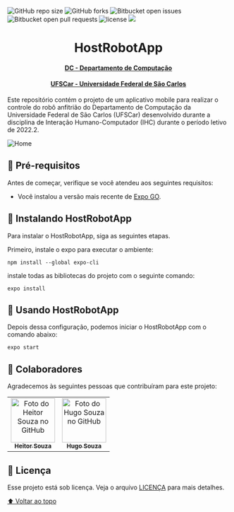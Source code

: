 ![GitHub repo size](https://img.shields.io/github/repo-size/souzaitor/AppRobo?style=for-the-badge)
![GitHub forks](https://img.shields.io/github/forks/souzaitor/AppRobo?style=for-the-badge)
![Bitbucket open issues](https://img.shields.io/bitbucket/issues/souzaitor/AppRobo?style=for-the-badge)
![Bitbucket open pull requests](https://img.shields.io/bitbucket/pr-raw/souzaitor/AppRobo?style=for-the-badge) 
![license](https://img.shields.io/github/license/souzaitor/AppRobo?style=for-the-badge)
![](https://img.shields.io/badge/React_Native-20232A?style=for-the-badge&logo=react&logoColor=61DAFB)

  <h1 align="center">HostRobotApp</h1>
  
<h4 align="center"> <a href="https://site.dc.ufscar.br/"> DC - Departamento de Computação</a>  </h4>
<h4 align="center"> <a href="https://www.ufscar.br/">UFSCar - Universidade Federal de São Carlos</a>  </h4>

<!---Esses são exemplos. Veja https://shields.io para outras pessoas ou para personalizar este conjunto de escudos. Você pode querer incluir dependências, status do projeto e informações de licença aqui--->


Este repositório contém o projeto de um aplicativo mobile para realizar o controle do robô anfitrião do Departamento de Computação da Universidade Federal de São Carlos (UFSCar) desenvolvido durante a disciplina de Interação Humano-Computador (IHC) durante o período letivo de 2022.2. 

![Home](https://user-images.githubusercontent.com/39158108/223009394-84d331ab-9933-47c9-817a-8e796fc4ac26.jpg)


## 🤖 Pré-requisitos

Antes de começar, verifique se você atendeu aos seguintes requisitos:
<!---Estes são apenas requisitos de exemplo. Adicionar, duplicar ou remover conforme necessário--->
* Você instalou a versão mais recente de [Expo GO](https://expo.dev/client).

## 🤖 Instalando HostRobotApp

Para instalar o HostRobotApp, siga as seguintes etapas.

Primeiro, instale o expo para executar o ambiente:
```
npm install --global expo-cli
```

instale todas as bibliotecas do projeto com o seguinte comando:
```
expo install
```

## 🤖  Usando HostRobotApp

Depois dessa configuração, podemos iniciar o HostRobotApp com o comando abaixo:

```
expo start
```

## 🤝 Colaboradores

Agradecemos às seguintes pessoas que contribuíram para este projeto:

<table>
  <tr>
    <td align="center">
      <a href="https://github.com/souzaitor">
        <img src="https://avatars.githubusercontent.com/souzaitor" width="100px;" alt="Foto do Heitor Souza no GitHub"/><br>
        <sub>
          <b>Heitor Souza</b>
        </sub>
      </a>
    </td>
    <td align="center">
      <a href="https://github.com/Hugo-Souza">
        <img src="https://avatars.githubusercontent.com/Hugo-Souza" width="100px;" alt="Foto do Hugo Souza no GitHub"/><br>
        <sub>
          <b>Hugo Souza</b>
        </sub>
      </a>
    </td>
  </tr>
</table>


## 📝 Licença

Esse projeto está sob licença. Veja o arquivo [LICENÇA](LICENSE.md) para mais detalhes.

[⬆ Voltar ao topo](#HostRobotApp)<br>
